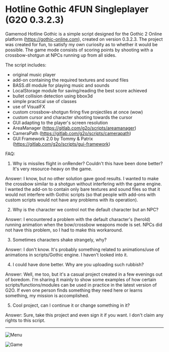 # Hotline Gothic 4FUN Singleplayer (G2O 0.3.2.3)

Gamemod Hotline Gothic is a simple script designed for the Gothic 2 Online platform (https://gothic-online.com), created on version 0.3.2.3.
The project was created for fun, to satisfy my own curiosity as to whether it would be possible.
The game mode consists of scoring points by shooting with a crossbow-shotgun at NPCs running up from all sides.

The script includes:
- original music player
- add-on containing the required textures and sound files
- BASS.dll module for playing music and sounds
- LocalStorage module for saving/reading the best score achieved
- bullet collision detection using bbox3d
- simple practical use of classes
- use of VisualFX
- custom crossbow-shotgun firing five projectiles at once (wow)
- custom cursor and character shooting towards the cursor
- GUI adapting to the player's screen resolution
- AreaManager (https://gitlab.com/g2o/scripts/areamanager)
- CameraPath (https://gitlab.com/g2o/scripts/camerapath)
- GUI Framework 2.0 by Tommy & Patrix (https://gitlab.com/g2o/scripts/gui-framework)

FAQ:
1. Why is missiles flight in onRender? Couldn't this have been done better? It's very resource-heavy on the game.

Answer: I know, but no other solution gave good results. I wanted to make the crossbow similar to a shotgun without interfering with the game engine. I wanted the add-on to contain only bare textures and sound files so that it would not interfere with Gothic scripts (so that people with add-ons with custom scripts would not have any problems with its operation).

2. Why is the character we control not the default character but an NPC?

Answer: I encountered a problem with the default character's (heroId) running animation when the bow/crossbow weapons mode is set. NPCs did not have this problem, so I had to make this workaround.

3. Sometimes characters shake strangely, why?

Answer: I don't know. It's probably something related to animations/use of animations in scripts/Gothic engine. I haven't looked into it.

4. I could have done better. Why are you uploading such rubbish?

Answer: Well, me too, but it's a casual project created in a few evenings out of boredom. I'm sharing it mainly to show some examples of how certain scripts/functions/modules can be used in practice in the latest version of G2O. If even one person finds something they need here or learns something, my mission is accomplished.

5. Cool project, can I continue it or change something in it?

Answer: Sure, take this project and even sign it if you want. I don't claim any rights to this script.

-----------------------------------------------------------------------------------
![Menu](https://i.imgur.com/53EIWCV.jpeg "Menu")

![Game](https://i.imgur.com/3cskGxm.jpeg "Game")